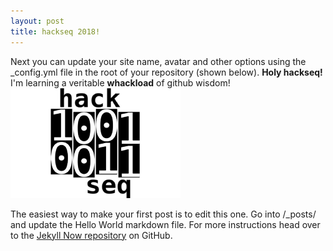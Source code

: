 ```yaml
---
layout: post
title: hackseq 2018!
---
```


Next you can update your site name, avatar and other options using the _config.yml file in the root of your repository (shown below).
**Holy hackseq!**
I'm learning a veritable **whackload** of github wisdom!
![hackseq_icon](https://github.com/DiDigsDNA/DiDigsDNA.github.io/blob/master/_posts/hackseq_icon.png?raw=true)

The easiest way to make your first post is to edit this one. Go into /_posts/ and update the Hello World markdown file. For more instructions head over to the [Jekyll Now repository](https://github.com/barryclark/jekyll-now) on GitHub.
